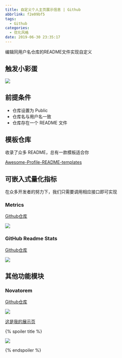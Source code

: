 ```yaml
---
title: 自定义个人主页展示信息 | Github
abbrlink: f2e09bf5
tags:
  - Github
categories:
  - 优化风格
date: 2019-06-30 23:35:17
---
```


编辑同用户名仓库的README文件实现自定义

<!-- more -->

## 触发小彩蛋

![](https://ovo.btwoa.com/img/webp/202201310003803.webp)

## 前提条件

- 仓库设置为 Public
- 仓库名与用户名一致
- 仓库存在一个 README 文件

## 模板仓库

收录了众多 README，总有一款模板适合你

[Awesome-Profile-README-templates](https://github.com/kautukkundan/Awesome-Profile-README-templates)

## 可嵌入式量化指标

在众多开发者的努力下，我们只需要调用相应接口即可实现

### Metrics

[Github仓库](https://github.com/lowlighter/metrics)

![](https://ovo.btwoa.com/img/webp/202210081948271.webp)

### GitHub Readme Stats

[Github仓库](https://github.com/anuraghazra/github-readme-stats)

![](https://ovo.btwoa.com/img/webp/202210081951334.webp)

## 其他功能模块

### Novatorem

[Github仓库](https://github.com/novatorem/novatorem)

![](https://ovo.btwoa.com/img/webp/202210081952927.webp)

[这是我的展示页](https://github.com/ba2in9a/ba2in9a)

{% spoiler title %}

![](https://ovo.btwoa.com/img/webp/202201302357648.webp)

{% endspoiler %}
